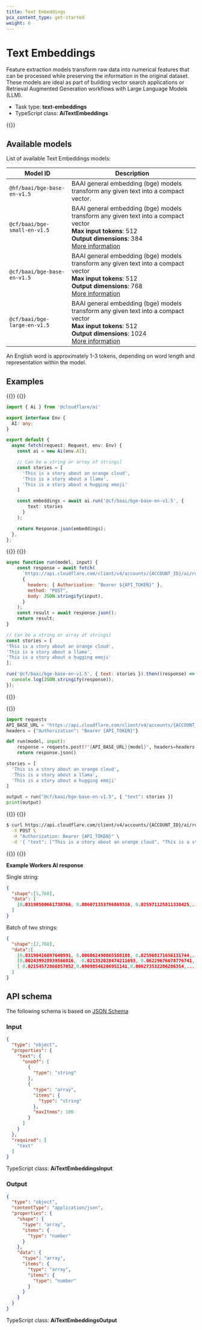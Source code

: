 ```yaml
---
title: Text Embeddings
pcx_content_type: get-started
weight: 6
---
```


# Text Embeddings

Feature extraction models transform raw data into numerical features that can be processed while preserving the information in the original dataset. These models are ideal as part of building vector search applications or Retrieval Augmented Generation workflows with Large Language Models (LLM).

* Task type: **text-embeddings**
* TypeScript class: **AiTextEmbeddings**

{{<render file="_npm-update.md">}}

## Available models

List of available Text Embeddings models:

| Model ID                        | Description                   |
| ------------------------------- | ----------------------------- |
| `@hf/baai/bge-base-en-v1.5`                   | BAAI general embedding (bge) models transform any given text into a compact vector.<br/>  |
| `@cf/baai/bge-small-en-v1.5`                   | BAAI general embedding (bge) models transform any given text into a compact vector<br/><strong>Max input tokens</strong>: 512<br/><strong>Output dimensions</strong>: 384<br/>[More information](https://huggingface.co/BAAI/bge-base-en-v1.5)<br/>  |
| `@cf/baai/bge-base-en-v1.5`                   | BAAI general embedding (bge) models transform any given text into a compact vector<br/><strong>Max input tokens</strong>: 512<br/><strong>Output dimensions</strong>: 768<br/>[More information](https://huggingface.co/BAAI/bge-base-en-v1.5)<br/>  |
| `@cf/baai/bge-large-en-v1.5`                   | BAAI general embedding (bge) models transform any given text into a compact vector<br/><strong>Max input tokens</strong>: 512<br/><strong>Output dimensions</strong>: 1024<br/>[More information](https://huggingface.co/BAAI/bge-base-en-v1.5)<br/>  |

An English word is approximately 1-3 tokens, depending on word length and representation within the model.

## Examples

{{<tabs labels="worker | node | python | curl">}}
{{<tab label="worker" default="true">}}

```ts
import { Ai } from '@cloudflare/ai'

export interface Env {
  AI: any;
}

export default {
  async fetch(request: Request, env: Env) {
    const ai = new Ai(env.AI);

    // Can be a string or array of strings]
    const stories = [
      'This is a story about an orange cloud',
      'This is a story about a llama',
      'This is a story about a hugging emoji'
    ]

    const embeddings = await ai.run('@cf/baai/bge-base-en-v1.5', {
        text: stories
      }
    );

    return Response.json(embeddings);
  },
};
```

{{</tab>}}
{{<tab label="node">}}

```js
async function run(model, input) {
	const response = await fetch(
	  `https://api.cloudflare.com/client/v4/accounts/{ACCOUNT_ID}/ai/run/${model}`,
	  {
		headers: { Authorization: "Bearer ${API_TOKEN}" },
		method: "POST",
		body: JSON.stringify(input),
	  }
	);
	const result = await response.json();
	return result;
}

// Can be a string or array of strings]
const stories = [
'This is a story about an orange cloud',
'This is a story about a llama',
'This is a story about a hugging emoji'
];

run('@cf/baai/bge-base-en-v1.5', { text: stories }).then((response) => {
  console.log(JSON.stringify(response));
});
```

{{</tab>}}

{{<tab label="python">}}

```py
import requests
API_BASE_URL = "https://api.cloudflare.com/client/v4/accounts/{ACCOUNT_ID}}/ai/run/"
headers = {"Authorization": "Bearer {API_TOKEN}"}

def run(model, input):
    response = requests.post(f"{API_BASE_URL}{model}", headers=headers, json=input)
    return response.json()

stories = [
  'This is a story about an orange cloud',
  'This is a story about a llama',
  'This is a story about a hugging emoji'
]

output = run("@cf/baai/bge-base-en-v1.5", { "text": stories })
print(output)
```

{{</tab>}}
{{<tab label="curl">}}

```sh
$ curl https://api.cloudflare.com/client/v4/accounts/{ACCOUNT_ID}/ai/run/@cf/baai/bge-base-en-v1.5 \
  -X POST \
  -H "Authorization: Bearer {API_TOKEN}" \
  -d '{ "text": ["This is a story about an orange cloud", "This is a story about a llama", "This is a story about a hugging emoji"] }
```

{{</tab>}}
{{</tabs>}}

**Example Workers AI response**

Single string:

```json
{
  "shape":[1,768],
  "data": [
    [0.03190500661730766, 0.006071353796869516, 0.025971125811338425,...]
  ]
}
```

Batch of two strings:

```json
{
  "shape":[2,768],
  "data":[
    [0.03190416097640991, 0.006062490865588188, 0.025968171656131744,...],
    [0.002439928939566016, -0.021352028474211693, 0.06229676678776741,...],
    [-0.02154572866857052,0.09098546206951141,0.006273532286286354,...]
  ]
}
```

## API schema

The following schema is based on [JSON Schema](https://json-schema.org/)

### Input

```json
{
  "type": "object",
  "properties": {
    "text": {
      "oneOf": [
        {
          "type": "string"
        },
        {
          "type": "array",
          "items": {
            "type": "string"
          },
          "maxItems": 100
        }
      ]
    }
  },
  "required": [
    "text"
  ]
}
```

TypeScript class: **AiTextEmbeddingsInput**

### Output

```json
{
  "type": "object",
  "contentType": "application/json",
  "properties": {
    "shape": {
      "type": "array",
      "items": {
        "type": "number"
      }
    },
    "data": {
      "type": "array",
      "items": {
        "type": "array",
        "items": {
          "type": "number"
        }
      }
    }
  }
}
```

TypeScript class: **AiTextEmbeddingsOutput**
